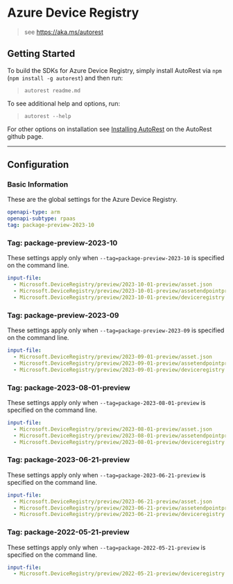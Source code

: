 # Azure Device Registry

> see https://aka.ms/autorest

## Getting Started

To build the SDKs for Azure Device Registry, simply install AutoRest via `npm` (`npm install -g autorest`) and then run:

> `autorest readme.md`

To see additional help and options, run:

> `autorest --help`

For other options on installation see [Installing AutoRest](https://aka.ms/autorest/install) on the AutoRest github page.

---

## Configuration

### Basic Information

These are the global settings for the Azure Device Registry.

``` yaml
openapi-type: arm
openapi-subtype: rpaas
tag: package-preview-2023-10
```


### Tag: package-preview-2023-10

These settings apply only when `--tag=package-preview-2023-10` is specified on the command line.

```yaml $(tag) == 'package-preview-2023-10'
input-file:
  - Microsoft.DeviceRegistry/preview/2023-10-01-preview/asset.json
  - Microsoft.DeviceRegistry/preview/2023-10-01-preview/assetendpointprofile.json
  - Microsoft.DeviceRegistry/preview/2023-10-01-preview/deviceregistry.json
```
### Tag: package-preview-2023-09

These settings apply only when `--tag=package-preview-2023-09` is specified on the command line.

``` yaml $(tag) == 'package-preview-2023-09'
input-file:
  - Microsoft.DeviceRegistry/preview/2023-09-01-preview/asset.json
  - Microsoft.DeviceRegistry/preview/2023-09-01-preview/assetendpointprofile.json
  - Microsoft.DeviceRegistry/preview/2023-09-01-preview/deviceregistry.json
```

### Tag: package-2023-08-01-preview

These settings apply only when `--tag=package-2023-08-01-preview` is specified on the command line.

``` yaml $(tag) == 'package-2023-08-01-preview'
input-file:
  - Microsoft.DeviceRegistry/preview/2023-08-01-preview/asset.json
  - Microsoft.DeviceRegistry/preview/2023-08-01-preview/assetendpointprofile.json
  - Microsoft.DeviceRegistry/preview/2023-08-01-preview/deviceregistry.json
```

### Tag: package-2023-06-21-preview

These settings apply only when `--tag=package-2023-06-21-preview` is specified on the command line.

``` yaml $(tag) == 'package-2023-06-21-preview'
input-file:
  - Microsoft.DeviceRegistry/preview/2023-06-21-preview/asset.json
  - Microsoft.DeviceRegistry/preview/2023-06-21-preview/assetendpointprofile.json
  - Microsoft.DeviceRegistry/preview/2023-06-21-preview/deviceregistry.json
```

### Tag: package-2022-05-21-preview

These settings apply only when `--tag=package-2022-05-21-preview` is specified on the command line.

``` yaml $(tag) == 'package-2022-05-21-preview'
input-file:
  - Microsoft.DeviceRegistry/preview/2022-05-21-preview/deviceregistry.json
```
